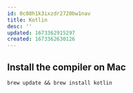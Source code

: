 ```yaml
---
id: 0c08h1k3ixzdr2720bw1nav
title: Kotlin
desc: ''
updated: 1673362915297
created: 1673362630126
---
```


## Install the compiler on Mac
```shell
brew update && brew install kotlin
```
